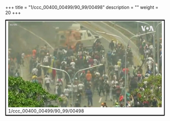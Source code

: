 +++
title = "1/ccc_00400_00499/90_99/00498"
description = ""
weight = 20
+++

<table style="border:2px solid black;max-width:800px;max-height:800px;" 
><tr><td>
<img class="center-fit-jpg"
src="/jpg_/aaa_20190430_NxaOmWaI8sI_00497.jpg">
1/ccc_00400_00499/90_99/00498
</img></td></tr></table>
